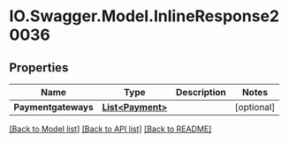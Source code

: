 # IO.Swagger.Model.InlineResponse20036
## Properties

Name | Type | Description | Notes
------------ | ------------- | ------------- | -------------
**Paymentgateways** | [**List&lt;Payment&gt;**](Payment.md) |  | [optional] 

[[Back to Model list]](../README.md#documentation-for-models) [[Back to API list]](../README.md#documentation-for-api-endpoints) [[Back to README]](../README.md)


